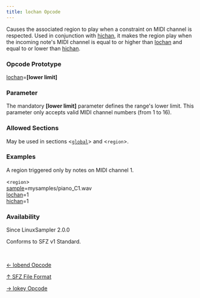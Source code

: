 ```yaml
---
title: lochan Opcode
---
```

Causes the associated region to play when a constraint on MIDI channel is
respected. Used in conjunction with [hichan](hichan), it makes the region play
when the incoming note's MIDI channel is equal to or higher than [lochan](lochan)
and equal to or lower than [hichan](hichan).

### Opcode Prototype

[lochan](lochan)=**[lower limit]**

### Parameter

The mandatory **[lower limit]** parameter defines the range's lower limit.
This parameter only accepts valid MIDI channel numbers (from 1 to 16).

### Allowed Sections

May be used in sections <[`global`](../section/global)> and <`region`>.

### Examples

A region triggered only by notes on MIDI channel 1.

<`region`><br>
[sample](sample)=mysamples/piano_C1.wav<br>
[lochan](lochan)=1<br>
[hichan](hichan)=1<br>

### Availability

Since LinuxSampler 2.0.0

Conforms to SFZ v1 Standard.

<br>
<link rel="stylesheet" href="/linuxsampler/style.css">
<div>
    <div id="r" class="child-div"><p><a href="lobend">← lobend Opcode</a></p></div>
    <div id="c" class="child-div"><p><a href="..">↑ SFZ File Format</a></p></div>
    <div id="l" class="child-div"><p><a href="lokey">→ lokey Opcode</a></p></div>
</div>
